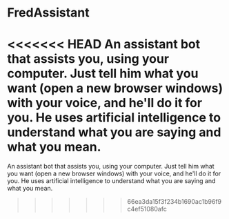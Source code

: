 # FredAssistant
<<<<<<< HEAD
An assistant bot that assists you, using your computer. Just tell him what you want (open a new browser windows) with your voice, and he'll do it for you. He uses artificial intelligence to understand what you are saying and what you mean. 
=======
An assistant bot that assists you, using your computer. Just tell him what you want (open a new browser windows) with your voice, and he'll do it for you. He uses artificial intelligence to understand what you are saying and what you mean. 
>>>>>>> 66ea3da15f3f234b1690ac1b96f9c4ef51080afc
